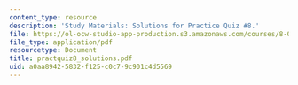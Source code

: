 ```yaml
---
content_type: resource
description: 'Study Materials: Solutions for Practice Quiz #8.'
file: https://ol-ocw-studio-app-production.s3.amazonaws.com/courses/8-022-physics-ii-electricity-and-magnetism-fall-2002/a0aa89425832f125c0c79c901c4d5569_practquiz8_solutions.pdf
file_type: application/pdf
resourcetype: Document
title: practquiz8_solutions.pdf
uid: a0aa8942-5832-f125-c0c7-9c901c4d5569
---
```

